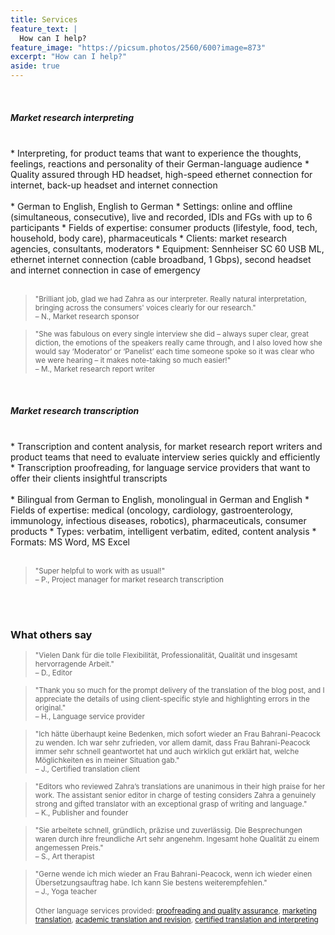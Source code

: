 ```yaml
---
title: Services
feature_text: |
  How can I help?
feature_image: "https://picsum.photos/2560/600?image=873"
excerpt: "How can I help?"
aside: true
---
```


<br>
<h5><a id="market_research_interpreting">Market research interpreting</a></h5>
<br>
* Interpreting, for product teams that want to experience the thoughts, feelings, reactions and personality of their German-language audience
* Quality assured through HD headset, high-speed ethernet connection for internet, back-up headset and internet connection
<br><br>
* German to English, English to German
* Settings: online and offline (simultaneous, consecutive), live and recorded, IDIs and FGs with up to 6 participants
* Fields of expertise: consumer products (lifestyle, food, tech, household, body care), pharmaceuticals
* Clients: market research agencies, consultants, moderators
* Equipment: Sennheiser SC 60 USB ML, ethernet internet connection (cable broadband, 1 Gbps), second headset and internet connection in case of emergency
<br><br>

><small>"Brilliant job, glad we had Zahra as our interpreter. Really natural interpretation, bringing across the consumers' voices clearly for our research."<br>
– N., Market research sponsor</small>

><small>"She was fabulous on every single interview she did – always super clear, great diction, the emotions of the speakers really came through, and I also loved how she would say ‘Moderator’ or ‘Panelist’ each time someone spoke so it was clear who we were hearing – it makes note-taking so much easier!"<br>
– M., Market research report writer</small>

<br>
<h5><a display=none id="market_research_transcription">Market research transcription</a></h5>
<br>
* Transcription and content analysis, for market research report writers and product teams that need to evaluate interview series quickly and efficiently
* Transcription proofreading, for language service providers that want to offer their clients insightful transcripts
<br><br>
* Bilingual from German to English, monolingual in German and English
* Fields of expertise: medical (oncology, cardiology, gastroenterology, immunology, infectious diseases, robotics), pharmaceuticals, consumer products
* Types: verbatim, intelligent verbatim, edited, content analysis
* Formats: MS Word, MS Excel
<br><br>

><small>"Super helpful to work with as usual!"<br>
– P., Project manager for market research transcription</small>

<br><br>
### What others say

><small>"Vielen Dank für die tolle Flexibilität, Professionalität, Qualität und insgesamt hervorragende Arbeit."<br>
– D., Editor</small>

><small>"Thank you so much for the prompt delivery of the translation of the blog post, and I appreciate the details of using client-specific style and highlighting errors in the original."<br>
– H., Language service provider</small>

><small>"Ich hätte überhaupt keine Bedenken, mich sofort wieder an Frau Bahrani-Peacock zu wenden. Ich war sehr zufrieden, vor allem damit, dass Frau Bahrani-Peacock immer sehr schnell geantwortet hat und auch wirklich gut erklärt hat, welche Möglichkeiten es in meiner Situation gab."<br>
– J., Certified translation client</small>

><small>"Editors who reviewed Zahra’s translations are unanimous in their high praise for her work. The assistant senior editor in charge of testing considers Zahra a genuinely strong and gifted translator with an exceptional grasp of writing and language."<br>
– K., Publisher and founder</small>

><small>"Sie arbeitete schnell, gründlich, präzise und zuverlässig. Die Besprechungen waren durch ihre freundliche Art sehr angenehm. Ingesamt hohe Qualität zu einem angemessen Preis."<br>
– S., Art therapist</small>

><small>"Gerne wende ich mich wieder an Frau Bahrani-Peacock, wenn ich wieder einen Übersetzungsauftrag habe. Ich kann Sie bestens weiterempfehlen."<br>
– J., Yoga teacher</small>
<br><br>
<small>Other language services provided: [proofreading and quality assurance](/services/proofreading/ "proofreading and quality assurance"), [marketing translation](/services/marketing-translation/ "marketing translation"), [academic translation and revision](/services/academic-translation/ "academic translation and revision"), [certified translation and interpreting](/services/certified-translation/ "certified translation and interpreting")</small>
